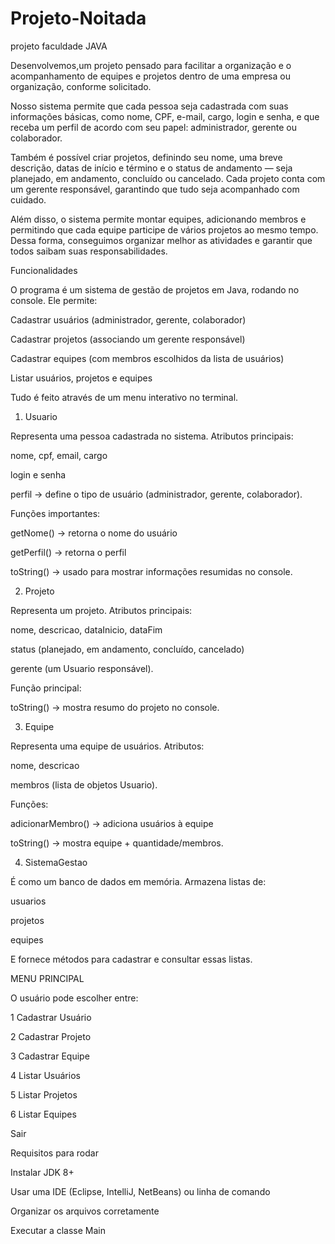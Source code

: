 # Projeto-Noitada
projeto faculdade JAVA 


Desenvolvemos,um projeto pensado para facilitar a organização e o acompanhamento de equipes e projetos dentro de uma empresa ou organização, conforme solicitado.

Nosso sistema permite que cada pessoa seja cadastrada com suas informações básicas, como nome, CPF, e-mail, cargo, login e senha, e que receba um perfil de acordo com seu papel: administrador, gerente ou colaborador.

Também é possível criar projetos, definindo seu nome, uma breve descrição, datas de início e término e o status de andamento — seja planejado, em andamento, concluído ou cancelado. Cada projeto conta com um gerente responsável, garantindo que tudo seja acompanhado com cuidado.

Além disso, o sistema permite montar equipes, adicionando membros e permitindo que cada equipe participe de vários projetos ao mesmo tempo. Dessa forma, conseguimos organizar melhor as atividades e garantir que todos saibam suas responsabilidades.

Funcionalidades

O programa é um sistema de gestão de projetos em Java, rodando no console.
Ele permite:

Cadastrar usuários (administrador, gerente, colaborador)

Cadastrar projetos (associando um gerente responsável)

Cadastrar equipes (com membros escolhidos da lista de usuários)

Listar usuários, projetos e equipes

Tudo é feito através de um menu interativo no terminal.

1. Usuario

Representa uma pessoa cadastrada no sistema.
Atributos principais:

nome, cpf, email, cargo

login e senha

perfil → define o tipo de usuário (administrador, gerente, colaborador).

Funções importantes:

getNome() → retorna o nome do usuário

getPerfil() → retorna o perfil

toString() → usado para mostrar informações resumidas no console.

2. Projeto

Representa um projeto.
Atributos principais:

nome, descricao, dataInicio, dataFim

status (planejado, em andamento, concluído, cancelado)

gerente (um Usuario responsável).

Função principal:

toString() → mostra resumo do projeto no console.

3. Equipe

Representa uma equipe de usuários.
Atributos:

nome, descricao

membros (lista de objetos Usuario).

Funções:

adicionarMembro() → adiciona usuários à equipe

toString() → mostra equipe + quantidade/membros.

4. SistemaGestao

É como um banco de dados em memória.
Armazena listas de:

usuarios

projetos

equipes

E fornece métodos para cadastrar e consultar essas listas.

MENU PRINCIPAL

O usuário pode escolher entre:

1 Cadastrar Usuário

2 Cadastrar Projeto

3 Cadastrar Equipe

4 Listar Usuários

5 Listar Projetos

6 Listar Equipes

Sair

Requisitos para rodar

Instalar JDK 8+

Usar uma IDE (Eclipse, IntelliJ, NetBeans) ou linha de comando

Organizar os arquivos corretamente

Executar a classe Main
